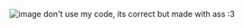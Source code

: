 ![image](https://github.com/user-attachments/assets/bac81227-b07d-4e26-8b8b-61701b8380cc)
don't use my code, its correct but made with ass :3
